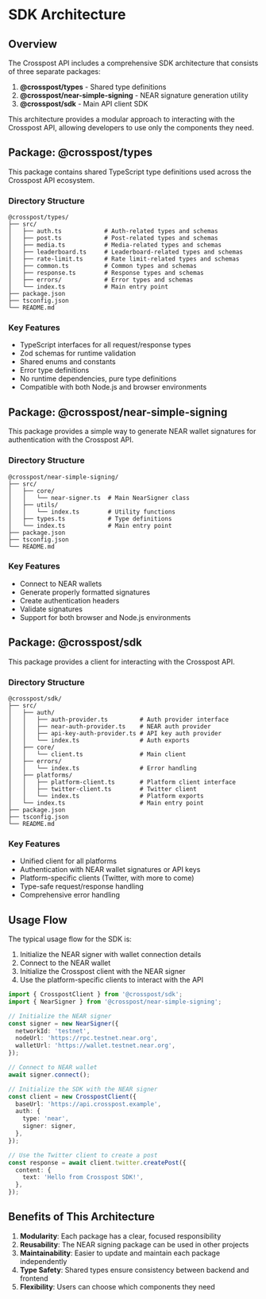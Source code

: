 # SDK Architecture

## Overview

The Crosspost API includes a comprehensive SDK architecture that consists of three separate
packages:

1. **@crosspost/types** - Shared type definitions
2. **@crosspost/near-simple-signing** - NEAR signature generation utility
3. **@crosspost/sdk** - Main API client SDK

This architecture provides a modular approach to interacting with the Crosspost API, allowing
developers to use only the components they need.

## Package: @crosspost/types

This package contains shared TypeScript type definitions used across the Crosspost API ecosystem.

### Directory Structure

```
@crosspost/types/
├── src/
│   ├── auth.ts            # Auth-related types and schemas
│   ├── post.ts            # Post-related types and schemas
│   ├── media.ts           # Media-related types and schemas
│   ├── leaderboard.ts     # Leaderboard-related types and schemas
│   ├── rate-limit.ts      # Rate limit-related types and schemas
│   ├── common.ts          # Common types and schemas
│   ├── response.ts        # Response types and schemas
│   ├── errors/            # Error types and schemas
│   └── index.ts           # Main entry point
├── package.json
├── tsconfig.json
└── README.md
```

### Key Features

- TypeScript interfaces for all request/response types
- Zod schemas for runtime validation
- Shared enums and constants
- Error type definitions
- No runtime dependencies, pure type definitions
- Compatible with both Node.js and browser environments

## Package: @crosspost/near-simple-signing

This package provides a simple way to generate NEAR wallet signatures for authentication with the
Crosspost API.

### Directory Structure

```
@crosspost/near-simple-signing/
├── src/
│   ├── core/
│   │   └── near-signer.ts  # Main NearSigner class
│   ├── utils/
│   │   └── index.ts        # Utility functions
│   ├── types.ts            # Type definitions
│   └── index.ts            # Main entry point
├── package.json
├── tsconfig.json
└── README.md
```

### Key Features

- Connect to NEAR wallets
- Generate properly formatted signatures
- Create authentication headers
- Validate signatures
- Support for both browser and Node.js environments

## Package: @crosspost/sdk

This package provides a client for interacting with the Crosspost API.

### Directory Structure

```
@crosspost/sdk/
├── src/
│   ├── auth/
│   │   ├── auth-provider.ts         # Auth provider interface
│   │   ├── near-auth-provider.ts    # NEAR auth provider
│   │   ├── api-key-auth-provider.ts # API key auth provider
│   │   └── index.ts                 # Auth exports
│   ├── core/
│   │   └── client.ts                # Main client
│   ├── errors/
│   │   └── index.ts                 # Error handling
│   ├── platforms/
│   │   ├── platform-client.ts       # Platform client interface
│   │   ├── twitter-client.ts        # Twitter client
│   │   └── index.ts                 # Platform exports
│   └── index.ts                     # Main entry point
├── package.json
├── tsconfig.json
└── README.md
```

### Key Features

- Unified client for all platforms
- Authentication with NEAR wallet signatures or API keys
- Platform-specific clients (Twitter, with more to come)
- Type-safe request/response handling
- Comprehensive error handling

## Usage Flow

The typical usage flow for the SDK is:

1. Initialize the NEAR signer with wallet connection details
2. Connect to the NEAR wallet
3. Initialize the Crosspost client with the NEAR signer
4. Use the platform-specific clients to interact with the API

```typescript
import { CrosspostClient } from '@crosspost/sdk';
import { NearSigner } from '@crosspost/near-simple-signing';

// Initialize the NEAR signer
const signer = new NearSigner({
  networkId: 'testnet',
  nodeUrl: 'https://rpc.testnet.near.org',
  walletUrl: 'https://wallet.testnet.near.org',
});

// Connect to NEAR wallet
await signer.connect();

// Initialize the SDK with the NEAR signer
const client = new CrosspostClient({
  baseUrl: 'https://api.crosspost.example',
  auth: {
    type: 'near',
    signer: signer,
  },
});

// Use the Twitter client to create a post
const response = await client.twitter.createPost({
  content: {
    text: 'Hello from Crosspost SDK!',
  },
});
```

## Benefits of This Architecture

1. **Modularity**: Each package has a clear, focused responsibility
2. **Reusability**: The NEAR signing package can be used in other projects
3. **Maintainability**: Easier to update and maintain each package independently
4. **Type Safety**: Shared types ensure consistency between backend and frontend
5. **Flexibility**: Users can choose which components they need

